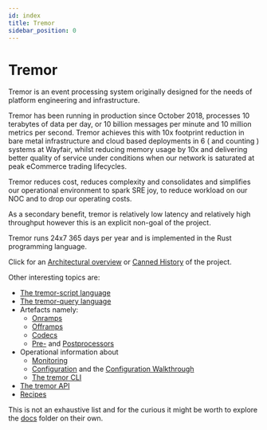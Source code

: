 ```yaml
---
id: index
title: Tremor
sidebar_position: 0
---
```


# Tremor

Tremor is an event processing system originally designed for the needs of platform engineering and infrastructure.

Tremor has been running in production since October 2018, processes 10 terabytes of data per day, or 10 billion messages per minute and 10 million metrics per second. Tremor achieves this with 10x footprint reduction in bare metal infrastructure and cloud based deployments in 6 ( and counting ) systems at Wayfair, whilst reducing memory usage by 10x and delivering better quality of service under conditions when our network is saturated at peak eCommerce trading lifecycles.

Tremor reduces cost, reduces complexity and consolidates and simplifies our operational environment to
spark SRE joy, to reduce workload on our NOC and to drop our operating costs.

As a secondary benefit, tremor is relatively low latency and relatively high throughput however this is
an explicit non-goal of the project.

Tremor runs 24x7 365 days per year and is implemented in the Rust programming language.

Click for an [Architectural overview](./overview.md) or [Canned History](./history.md) of the project.

Other interesting topics are:

* [The tremor-script language](tremor-script/index.md)
* [The tremor-query language](tremor-query/index.md)
* Artefacts namely:
    * [Onramps](artefacts/onramps.md)
    * [Offramps](artefacts/offramps.md)
    * [Codecs](artefacts/codecs.md)
    * [Pre-](artefacts/preprocessors.md) and [Postprocessors](artefacts/postprocessors.md)
* Operational information about
    * [Monitoring](operations/monitoring.md)
    * [Configuration](operations/configuration.md) and the [Configuration Walkthrough](operations/configuration-walkthrough.md)
    * [The tremor CLI](operations/cli.md)
* [The tremor API](pathname:///docs/api/v0.11)
* [Recipes](docs/recipes/overview)

This is not an exhaustive list and for the curious it might be worth to explore the [docs](https://github.com/tremor-rs/tremor-www-docs/tree/main/docs) folder on their own.
